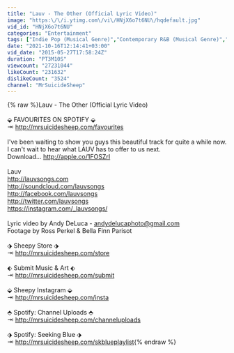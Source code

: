 ```yaml
---
title: "Lauv - The Other (Official Lyric Video)"
image: "https:\/\/i.ytimg.com\/vi\/HNjX6o7t6NU\/hqdefault.jpg"
vid_id: "HNjX6o7t6NU"
categories: "Entertainment"
tags: ["Indie Pop (Musical Genre)","Contemporary R&B (Musical Genre)","LAUV The Other"]
date: "2021-10-16T12:14:41+03:00"
vid_date: "2015-05-27T17:58:24Z"
duration: "PT3M10S"
viewcount: "27231044"
likeCount: "231632"
dislikeCount: "3524"
channel: "MrSuicideSheep"
---
```

{% raw %}Lauv - The Other (Official Lyric Video)<br /><br />⬙  FAVOURITES ON SPOTIFY ⬙<br />⇥ <a rel="nofollow" target="blank" href="http://mrsuicidesheep.com/favourites">http://mrsuicidesheep.com/favourites</a><br /><br />I've been waiting to show you guys this beautiful track for quite a while now. I can't wait to hear what LAUV has to offer to us next.<br />Download... <a rel="nofollow" target="blank" href="http://apple.co/1FOSZrI">http://apple.co/1FOSZrI</a><br /><br />Lauv<br /><a rel="nofollow" target="blank" href="http://lauvsongs.com">http://lauvsongs.com</a><br /><a rel="nofollow" target="blank" href="http://soundcloud.com/lauvsongs">http://soundcloud.com/lauvsongs</a><br /><a rel="nofollow" target="blank" href="http://facebook.com/lauvsongs">http://facebook.com/lauvsongs</a><br /><a rel="nofollow" target="blank" href="http://twitter.com/lauvsongs">http://twitter.com/lauvsongs</a><br /><a rel="nofollow" target="blank" href="https://instagram.com/_lauvsongs/">https://instagram.com/_lauvsongs/</a><br /><br />Lyric video by Andy DeLuca - andydelucaphoto@gmail.com<br />Footage by Ross Perkel &amp; Bella Finn Parisot<br /><br />⬗ Sheepy Store ⬗<br />⇥ <a rel="nofollow" target="blank" href="http://mrsuicidesheep.com/store">http://mrsuicidesheep.com/store</a><br /><br />⬖ Submit Music &amp; Art ⬖<br />⇥ <a rel="nofollow" target="blank" href="http://mrsuicidesheep.com/submit">http://mrsuicidesheep.com/submit</a><br /><br />⬙ Sheepy Instagram ⬙<br />⇥ <a rel="nofollow" target="blank" href="http://mrsuicidesheep.com/insta">http://mrsuicidesheep.com/insta</a><br /><br />⬘ Spotify: Channel Uploads ⬘<br />⇥ <a rel="nofollow" target="blank" href="http://mrsuicidesheep.com/channeluploads">http://mrsuicidesheep.com/channeluploads</a><br /><br />⬗ Spotify: Seeking Blue ⬗<br />⇥ <a rel="nofollow" target="blank" href="http://mrsuicidesheep.com/skblueplaylist">http://mrsuicidesheep.com/skblueplaylist</a>{% endraw %}

